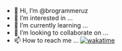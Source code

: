 - 👋 Hi, I’m @brogrammeruz
- 👀 I’m interested in ...
- 🌱 I’m currently learning ...
- 💞️ I’m looking to collaborate on ...
- 📫 How to reach me ...
[![wakatime](https://wakatime.com/badge/user/ff94128f-6c40-47b8-aebf-1f0d4fad7ae3.svg)](https://wakatime.com/@ff94128f-6c40-47b8-aebf-1f0d4fad7ae3)
<!---
brogrammeruz/brogrammeruz is a ✨ special ✨ repository because its `README.md` (this file) appears on your GitHub profile.
You can click the Preview link to take a look at your changes.
--->
